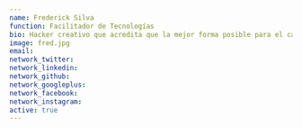 ```yaml
---
name: Frederick Silva
function: Facilitador de Tecnologías
bio: Hacker creativo que acredita que la mejor forma posible para el cambio social es la inclusión de la ciudadanía en el debate público, creando siempre dialogos multidisciplinarios.
image: fred.jpg
email:
network_twitter:
network_linkedin:
network_github:
network_googleplus:
network_facebook:
network_instagram:
active: true
---
```

